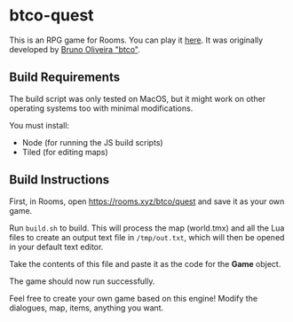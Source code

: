 # btco-quest

This is an RPG game for Rooms. You can play it [here](https://rooms.xyz/btco/quest).
It was originally developed by [Bruno Oliveira "btco"](https://twitter.com/btco_code).

## Build Requirements

The build script was only tested on MacOS, but it might work
on other operating systems too with minimal modifications.

You must install:

  * Node (for running the JS build scripts)
  * Tiled (for editing maps)

## Build Instructions

First, in Rooms, open https://rooms.xyz/btco/quest and save it as your
own game.

Run `build.sh` to build. This will process the map (world.tmx)
and all the Lua files to create an output text file in `/tmp/out.txt`,
which will then be opened in your default text editor.

Take the contents of this file and paste it as the code
for the **Game** object.

The game should now run successfully.

Feel free to create your own game based on this engine!
Modify the dialogues, map, items, anything you want.

